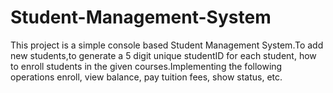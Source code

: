 # Student-Management-System
This project is a simple console based Student Management System.To add new students,to generate a 5 digit unique studentID for each student, how to enroll students in the given courses.Implementing the following operations enroll, view balance, pay tuition fees, show status, etc. 
